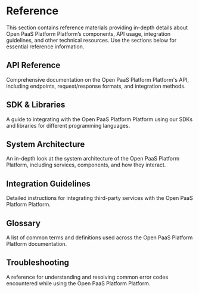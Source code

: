 # Reference

This section contains reference materials providing in-depth details about Open PaaS Platform Platform’s components, API usage, integration guidelines, and other technical resources. Use the sections below for essential reference information.

## API Reference

Comprehensive documentation on the Open PaaS Platform Platform's API, including endpoints, request/response formats, and integration methods.

## SDK & Libraries

A guide to integrating with the Open PaaS Platform Platform using our SDKs and libraries for different programming languages.

## System Architecture

An in-depth look at the system architecture of the Open PaaS Platform Platform, including services, components, and how they interact.

## Integration Guidelines

Detailed instructions for integrating third-party services with the Open PaaS Platform Platform.

## Glossary

A list of common terms and definitions used across the Open PaaS Platform Platform documentation.

## Troubleshooting

A reference for understanding and resolving common error codes encountered while using the Open PaaS Platform Platform.